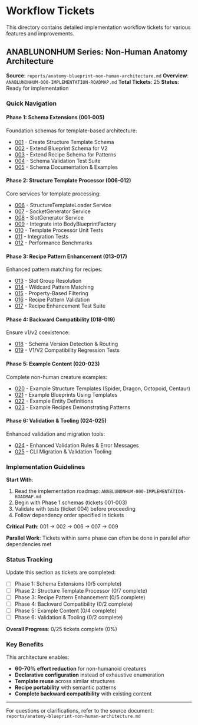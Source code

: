 # Workflow Tickets

This directory contains detailed implementation workflow tickets for various features and improvements.

## ANABLUNONHUM Series: Non-Human Anatomy Architecture

**Source**: `reports/anatomy-blueprint-non-human-architecture.md`
**Overview**: `ANABLUNONHUM-000-IMPLEMENTATION-ROADMAP.md`
**Total Tickets**: 25
**Status**: Ready for implementation

### Quick Navigation

#### Phase 1: Schema Extensions (001-005)
Foundation schemas for template-based architecture:
- [001](ANABLUNONHUM-001-create-structure-template-schema.md) - Create Structure Template Schema
- [002](ANABLUNONHUM-002-extend-blueprint-schema.md) - Extend Blueprint Schema for V2
- [003](ANABLUNONHUM-003-extend-recipe-schema.md) - Extend Recipe Schema for Patterns
- [004](ANABLUNONHUM-004-schema-validation-tests.md) - Schema Validation Test Suite
- [005](ANABLUNONHUM-005-schema-documentation.md) - Schema Documentation & Examples

#### Phase 2: Structure Template Processor (006-012)
Core services for template processing:
- [006](ANABLUNONHUM-006-structure-template-loader.md) - StructureTemplateLoader Service
- [007](ANABLUNONHUM-007-socket-generator.md) - SocketGenerator Service
- [008](ANABLUNONHUM-008-slot-generator.md) - SlotGenerator Service
- [009](ANABLUNONHUM-009-integrate-blueprint-factory.md) - Integrate into BodyBlueprintFactory
- [010](ANABLUNONHUM-010-template-processor-unit-tests.md) - Template Processor Unit Tests
- [011](ANABLUNONHUM-011-template-processor-integration-tests.md) - Integration Tests
- [012](ANABLUNONHUM-012-performance-benchmarks.md) - Performance Benchmarks

#### Phase 3: Recipe Pattern Enhancement (013-017)
Enhanced pattern matching for recipes:
- [013](ANABLUNONHUM-013-slot-group-resolution.md) - Slot Group Resolution
- [014](ANABLUNONHUM-014-wildcard-pattern-matching.md) - Wildcard Pattern Matching
- [015](ANABLUNONHUM-015-property-based-filtering.md) - Property-Based Filtering
- [016](ANABLUNONHUM-016-recipe-pattern-validation.md) - Recipe Pattern Validation
- [017](ANABLUNONHUM-017-recipe-enhancement-tests.md) - Recipe Enhancement Test Suite

#### Phase 4: Backward Compatibility (018-019)
Ensure v1/v2 coexistence:
- [018](ANABLUNONHUM-018-schema-version-detection.md) - Schema Version Detection & Routing
- [019](ANABLUNONHUM-019-compatibility-regression-tests.md) - V1/V2 Compatibility Regression Tests

#### Phase 5: Example Content (020-023)
Complete non-human creature examples:
- [020](ANABLUNONHUM-020-example-structure-templates.md) - Example Structure Templates (Spider, Dragon, Octopoid, Centaur)
- [021](ANABLUNONHUM-021-example-blueprints.md) - Example Blueprints Using Templates
- [022](ANABLUNONHUM-022-example-entity-definitions.md) - Example Entity Definitions
- [023](ANABLUNONHUM-023-example-recipes.md) - Example Recipes Demonstrating Patterns

#### Phase 6: Validation & Tooling (024-025)
Enhanced validation and migration tools:
- [024](ANABLUNONHUM-024-enhanced-validation.md) - Enhanced Validation Rules & Error Messages
- [025](ANABLUNONHUM-025-cli-migration-tooling.md) - CLI Migration & Validation Tooling

### Implementation Guidelines

**Start With**:
1. Read the implementation roadmap: `ANABLUNONHUM-000-IMPLEMENTATION-ROADMAP.md`
2. Begin with Phase 1 schemas (tickets 001-003)
3. Validate with tests (ticket 004) before proceeding
4. Follow dependency order specified in tickets

**Critical Path**: 001 → 002 → 006 → 007 → 009

**Parallel Work**: Tickets within same phase can often be done in parallel after dependencies met

### Status Tracking

Update this section as tickets are completed:

- [ ] Phase 1: Schema Extensions (0/5 complete)
- [ ] Phase 2: Structure Template Processor (0/7 complete)
- [ ] Phase 3: Recipe Pattern Enhancement (0/5 complete)
- [ ] Phase 4: Backward Compatibility (0/2 complete)
- [ ] Phase 5: Example Content (0/4 complete)
- [ ] Phase 6: Validation & Tooling (0/2 complete)

**Overall Progress**: 0/25 tickets complete (0%)

### Key Benefits

This architecture enables:
- **60-70% effort reduction** for non-humanoid creatures
- **Declarative configuration** instead of exhaustive enumeration
- **Template reuse** across similar structures
- **Recipe portability** with semantic patterns
- **Complete backward compatibility** with existing content

---

For questions or clarifications, refer to the source document: `reports/anatomy-blueprint-non-human-architecture.md`
